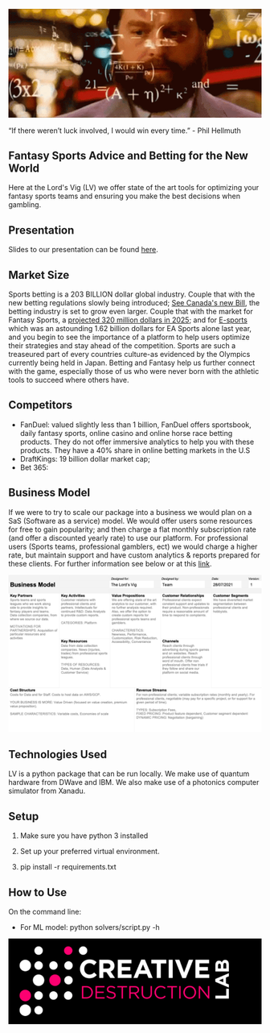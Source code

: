 ![bet](img/bet.gif)

“If there weren’t luck involved, I would win every time.” - Phil Hellmuth

## Fantasy Sports Advice and Betting for the New World

Here at the Lord's Vig (LV) we offer state of the art tools for optimizing your fantasy sports teams and ensuring you make the best decisions when gambling. 

## Presentation

Slides to our presentation can be found [here](https://docs.google.com/presentation/d/1uoSEKO_CzY3tWiS7wWERNEAjORk5LXj8cneoCqp16gU/edit?usp=sharing).

## Market Size

Sports betting is a 203 BILLION dollar global industry. Couple that with the new betting regulations slowly being introduced; [See Canada's new Bill](https://www.cbc.ca/sports/single-event-sport-gambling-to-become-legal-as-bill-c218-passes-in-senate-1.6075816), the betting industry is set to grow even larger. Couple that with the market for Fantasy Sports, a [projected 320 million dollars in 2025](https://www.marketwatch.com/press-release/fantasy-sports-market-size-2021-with-growth-forecast-latest-industry-scope-and-future-trends-with-upcoming-technologies-global-business-share-analysis-till-2025-2021-07-06); and for [E-sports](https://www.gamesindustry.biz/articles/2021-05-27-ultimate-team-modes-make-up-29-percent-of-eas-business) which was an astounding 1.62 billion dollars for EA Sports alone last year, and you begin to see the importance of a platform to help users optimize their strategies and stay ahead of the competition.  Sports are such a treaseured part of every countries culture-as evidenced by the  Olympics currently being held in Japan. Betting and Fantasy help us further connect with the game, especially those of us who were never born with the athletic tools to succeed where others have. 


## Competitors

- FanDuel: valued slightly less than 1 billion, FanDuel offers sportsbook, daily fantasy sports, online casino and online horse race betting products. They do not offer immersive analytics to help you with these products. They have a 40% share in online betting markets in the U.S
- DraftKings: 19 billion dollar market cap;
- Bet 365: 

## Business Model

If we were to try to scale our package into a business we would plan on a SaS (Software as a service) model. We would offer users some resources for free to gain popularity; and then charge a flat monthly subscription rate (and offer a discounted yearly rate) to use our platform. For professional users (Sports teams, professional gamblers, ect) we would charge a higher rate, but maintain support and have custom analytics & reports prepared for these clients. For further information see below or at this [link](https://drive.google.com/file/d/1uL1ANnDee9dNKTsRR3arMqxqiVhFbkCI/view?usp=sharing).

![bus](img/bus.jpg)

## Technologies Used

LV is a python package that can be run locally. We make use of quantum hardware from DWave and IBM. We also make use of a photonics computer simulator from Xanadu. 


## Setup

1. Make sure you have python 3 installed

2. Set up your preferred virtual environment.

3. pip install -r requirements.txt

## How to Use

On the command line:

- For ML model:  python solvers/script.py -h


![cdl](img/cdl.jpg)
